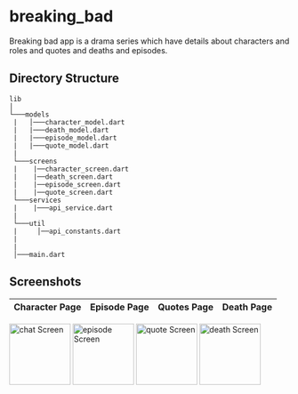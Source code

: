 # breaking_bad

Breaking bad app is a drama series which have details about characters and roles and quotes and deaths and episodes.


## Directory Structure

```
lib
│
└───models
 |   │───character_model.dart
 |   |───death_model.dart
 |   |───episode_model.dart
 |   |───quote_model.dart
 | 
 └───screens
 |    |──character_screen.dart
 |    |──death_screen.dart
 |    |──episode_screen.dart
 |    |──quote_screen.dart
 └───services 
 |    |───api_service.dart   
 |    
 └───util
 |     │──api_constants.dart
 |   
 |      
 │───main.dart
```

##  Screenshots

Character Page                       |   Episode Page           |     Quotes Page                       |   Death Page           |    
:---------------------------------:|:-------------------------:|:---------------------------------:|:-------------------------:|
 <div float="left">
    <img src="https://imgur.com/Wk8A7g1.png" alt="chat Screen" width="110"/>
    <img src="https://imgur.com/VyNBDMn.png" alt="episode Screen" width="110"/>
       <img src="https://imgur.com/Etdee7Z.png" alt="quote Screen" width="110"/>
    <img src="https://imgur.com/f3g3QRr.png" alt="death Screen" width="110"/>
  </div>
